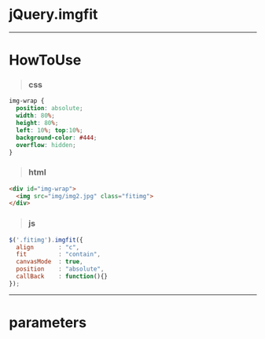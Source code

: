 
# jQuery.imgfit

---
# HowToUse
> ### css 
  ```css
  img-wrap {
    position: absolute;
    width: 80%;
    height: 80%;
    left: 10%; top:10%;
    background-color: #444;
    overflow: hidden;
  }
  ```
  
  
> ### html
  ```html
  <div id="img-wrap">
    <img src="img/img2.jpg" class="fitimg">
  </div>
  ```

> ### js
  ```javascript
  $('.fitimg').imgfit({
    align       : "c", 
    fit         : "contain", 
    canvasMode  : true, 
    position    : "absolute", 
    callBack    : function(){} 
  });
  ```
---
# parameters





